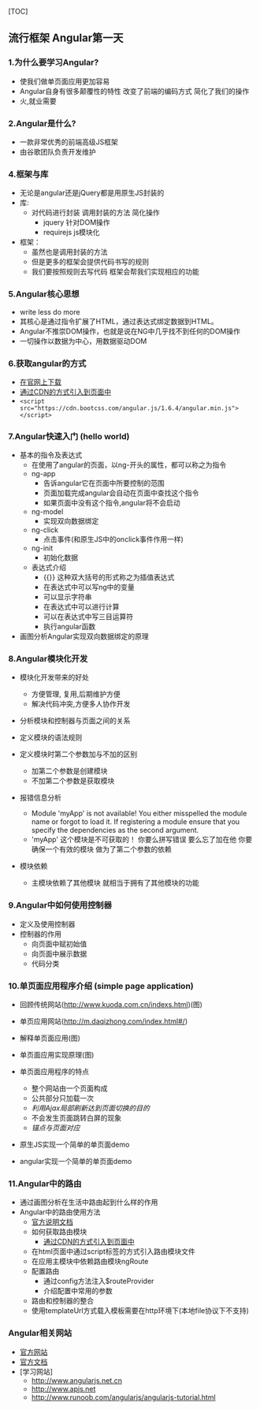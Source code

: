 [TOC]

## 流行框架 Angular第一天

### 1.为什么要学习Angular?
- 使我们做单页面应用更加容易
- Angular自身有很多颠覆性的特性 改变了前端的编码方式 简化了我们的操作
- 火,就业需要

### 2.Angular是什么?
- 一款非常优秀的前端高级JS框架
- 由谷歌团队负责开发维护


### 4.框架与库

- 无论是angular还是jQuery都是用原生JS封装的
- 库: 
    + 对代码进行封装 调用封装的方法 简化操作
        * jquery 针对DOM操作
        * requirejs js模块化
- 框架：
    + 虽然也是调用封装的方法
    + 但是更多的框架会提供代码书写的规则
    + 我们要按照规则去写代码 框架会帮我们实现相应的功能

### 5.Angular核心思想
- write less do more
- 其核心是通过指令扩展了HTML，通过表达式绑定数据到HTML。
- Angular不推崇DOM操作，也就是说在NG中几乎找不到任何的DOM操作
- 一切操作以数据为中心，用数据驱动DOM

### 6.获取angular的方式
+ [在官网上下载](http://angularjs.org)
+ [通过CDN的方式引入到页面中](https://cdn.bootcss.com/angular.js/1.6.4/angular.min.js)
+ `<script src="https://cdn.bootcss.com/angular.js/1.6.4/angular.min.js"></script>`

### 7.Angular快速入门 (hello world)

- 基本的指令及表达式
    + 在使用了angular的页面，以ng-开头的属性，都可以称之为指令
    + ng-app
        * 告诉angular它在页面中所要控制的范围
        * 页面加载完成angular会自动在页面中查找这个指令
        * 如果页面中没有这个指令,angular将不会启动
    + ng-model
        * 实现双向数据绑定
    + ng-click
        * 点击事件(和原生JS中的onclick事件作用一样)
    + ng-init
        * 初始化数据
    + 表达式介绍
        * {{}} 这种双大括号的形式称之为插值表达式
        * 在表达式中可以写ng中的变量
        * 可以显示字符串
        * 在表达式中可以进行计算
        * 可以在表达式中写三目运算符
        * 执行angular函数
- 画图分析Angular实现双向数据绑定的原理

### 8.Angular模块化开发
- 模块化开发带来的好处
    + 方便管理, 复用,后期维护方便
    + 解决代码冲突,方便多人协作开发
- 分析模块和控制器与页面之间的关系
- 定义模块的语法规则
- 定义模块时第二个参数加与不加的区别
    + 加第二个参数是创建模块
    + 不加第二个参数是获取模块
- 报错信息分析
    +  Module 'myApp' is not available! You either misspelled the module name or forgot to load it. If registering a module ensure that you specify the dependencies as the second argument.
    + 'myApp' 这个模块是不可获取的！ 你要么拼写错误 要么忘了加在他 你要确保一个有效的模块 做为了第二个参数的依赖

- 模块依赖
    + 主模块依赖了其他模块 就相当于拥有了其他模块的功能

### 9.Angular中如何使用控制器
- 定义及使用控制器
- 控制器的作用
    + 向页面中赋初始值
    + 向页面中展示数据
    + 代码分类

### 10.单页面应用程序介绍 (simple page application)
- 回顾传统网站(http://www.kuoda.com.cn/indexs.html)(图)
- 单页应用网站(http://m.daqizhong.com/index.html#/)
- 解释单页面应用(图)
- 单页面应用实现原理(图)
- 单页面应用程序的特点
    + 整个网站由一个页面构成
    + 公共部分只加载一次
    + *利用Ajax局部刷新达到页面切换的目的*
    + 不会发生页面跳转白屏的现象
    + *锚点与页面对应*

- 原生JS实现一个简单的单页面demo
- angular实现一个简单的单页面demo

### 11.Angular中的路由
- 通过画图分析在生活中路由起到什么样的作用
- Angular中的路由使用方法
    + [官方说明文档](https://docs.angularjs.org/api/ngRoute)
    + 如何获取路由模块
        * [通过CDN的方式引入到页面中](https://cdn.bootcss.com/angular.js/1.6.4/angular-route.min.js)
    + 在html页面中通过script标签的方式引入路由模块文件
    + 在应用主模块中依赖路由模块ngRoute
    + 配置路由
        * 通过config方法注入$routeProvider
        * 介绍配置中常用的参数
    + 路由和控制器的整合
    + 使用templateUrl方式载入模板需要在http环境下(本地file协议下不支持)

### Angular相关网站
- [官方网站](http://angularjs.org)
- [官方文档](https://code.angularjs.org/1.6.4/docs/api)
- [学习网站]
    + http://www.angularjs.net.cn
    + http://www.apjs.net
    + http://www.runoob.com/angularjs/angularjs-tutorial.html
